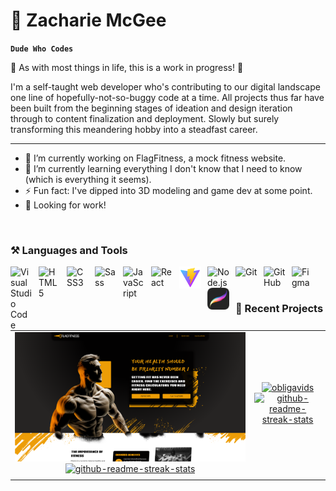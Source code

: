 # 🎲 Zacharie McGee

**` Dude Who Codes `**

🚧 As with most things in life, this is a work in progress! 🔨

I'm a self-taught web developer who's contributing to our digital landscape one line of hopefully-not-so-buggy code at a time. All projects thus far have been built from the beginning stages of ideation and design iteration through to content finalization and deployment. Slowly but surely transforming this meandering hobby into a steadfast career.

***

- 🔭 I’m currently working on FlagFitness, a mock fitness website.
- 🌱 I’m currently learning everything I don't know that I need to know (which is everything it seems).
- ⚡ Fun fact: I've dipped into 3D modeling and game dev at some point.
- 🔨 Looking for work!

<br />

### ⚒️ Languages and Tools

<img align="left" alt="Visual Studio Code" width="35px" src="https://cdn.jsdelivr.net/gh/devicons/devicon/icons/vscode/vscode-original.svg" style="padding-right:10px;" />
<img align="left" alt="HTML5" width="35px" src="https://cdn.jsdelivr.net/gh/devicons/devicon/icons/html5/html5-original.svg" style="padding-right:10px;" />
<img align="left" alt="CSS3" width="35px" src="https://cdn.jsdelivr.net/gh/devicons/devicon/icons/css3/css3-original.svg" style="padding-right:10px;" />
<img align="left" alt="Sass" width="35px" src="https://cdn.jsdelivr.net/gh/devicons/devicon/icons/sass/sass-original.svg" style="padding-right:10px;" />
<img align="left" alt="JavaScript" width="35px" src="https://cdn.jsdelivr.net/gh/devicons/devicon/icons/javascript/javascript-original.svg" style="padding-right:10px;" />
<img align="left" alt="React" width="35px" src="https://cdn.jsdelivr.net/gh/devicons/devicon/icons/react/react-original.svg" style="padding-right:10px;" />
<img align="left" alt="Vite" width="35px" src="img/vite-icon.svg" style="padding-right:10px;" />
<img align="left" alt="Node.js" width="35px" src="https://cdn.jsdelivr.net/gh/devicons/devicon/icons/nodejs/nodejs-original.svg" style="padding-right:10px;" />
<img align="left" alt="Git" width="35px" src="https://cdn.jsdelivr.net/gh/devicons/devicon/icons/git/git-original.svg" style="padding-right:10px;" />
<img align="left" alt="GitHub" width="35px" src="https://user-images.githubusercontent.com/3369400/139447912-e0f43f33-6d9f-45f8-be46-2df5bbc91289.png" style="padding-right:10px;" />
<img align="left" alt="Figma" width="35px" src="https://cdn.jsdelivr.net/gh/devicons/devicon/icons/figma/figma-original.svg" style="padding-right:10px;" />
<img align="left" alt="Procreate" width="35px" src="img/procreate-icon.png" style="padding-right:10px;" />

<br />
<br />

### 🔬 Recent Projects

| | |
|:-------------------------:|:-------------------------:|
|<a href='https://zachariemcgee.github.io/flagfitness/' target='_blank'><img src='img/FlagFitness16.9.png' alt='flagfitness' width="1604" /><a href="https://github.com/ZacharieMcGee/flagfitness"><img width="1604" src="https://github-readme-stats.vercel.app/api/pin/?username=ZacharieMcGee&repo=flagfitness&theme=react&bg_color=1F222E&title_color=F85D7F&hide_border=true&icon_color=F8D866&show_icons=false" alt="github-readme-streak-stats"></a>|<a href='https://zachariemcgee.github.io/obligavid_yt-clone/' target='_blank'><img src='img/Obligavids16.9.png' alt='obligavids' width="1604" /><a href="https://github.com/ZacharieMcGee/obligavid_yt-clone"><img width="1604" src="https://github-readme-stats.vercel.app/api/pin/?username=ZacharieMcGee&repo=obligavid_yt-clone&theme=react&bg_color=1F222E&title_color=F85D7F&hide_border=true&icon_color=F8D866&show_icons=false" alt="github-readme-streak-stats"></a>|
| | |

<!--
**ZacharieMcGee/ZacharieMcGee** is a ✨ _special_ ✨ repository because its `README.md` (this file) appears on your GitHub profile.

